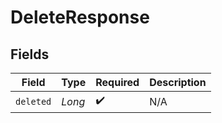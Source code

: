 # DeleteResponse


## Fields

| Field              | Type               | Required           | Description        |
| ------------------ | ------------------ | ------------------ | ------------------ |
| `deleted`          | *Long*             | :heavy_check_mark: | N/A                |